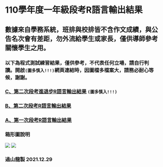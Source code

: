 # 110學年度一年級段考R語言輸出結果

## 數據來自學務系統，班排與校排皆不含作文成績，與公告名次會有差距，勿外流給學生或家長，僅供導師參考關懷學生之用。
### 以下為程式測試練習結果，僅供參考，不代表任何立場，請自行判讀。開啟`(圖多慎入!!!)`網頁連結時，因圖檔多檔案大，請務必耐心等候，謝謝。

### [C、第二次段考進退步R語言輸出結果](https://tjjh.github.io/110RT/R110-1.a01.a02.for.loop-ggplotly.RMD.html) `(圖多慎入!!!)`
### [B、第二次段考R語言輸出結果](https://tjjh.github.io/110RT/R110-1.a02-ggplotly.RMD.html)
### [A、第一次段考R語言輸出結果](https://tjjh.github.io/110RT/R110-1.a01-ggplotly.RMD)

### 箱形圖說明
<img src="https://tjjh.github.io/110RT/001.png">

<img src="https://tjjh.github.io/110RT/002.png">

### 過山龍製 2021.12.29

